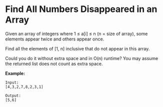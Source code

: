 # Find All Numbers Disappeared in an Array

Given an array of integers where 1 ≤ a\[i] ≤ n (n = size of array), some elements appear twice and others appear once.

Find all the elements of [1, n] inclusive that do not appear in this array.

Could you do it without extra space and in O(n) runtime? You may assume the returned list does not count as extra space.

**Example:**

```pseudo
Input:
[4,3,2,7,8,2,3,1]

Output:
[5,6]
```
